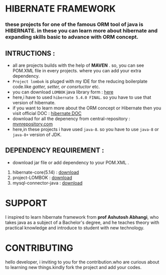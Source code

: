# HIBERNATE FRAMEWORK
### these projects for one of the famous ORM tool of java is **HIBERNATE**. in these you can learn more about hibernate and expanding skills basic to advance with ORM concept.

## INTRUCTIONS :

   - all are projects builds with the help of **MAVEN** . so, you can see POM.XML file in every projects. where you can add your extra dependency.
   - `Project lombok` is pluged with my IDE for the reducing boilerplate code.like _gatter, setter, or consrtuctor_ etc.
   -  you can download `LOMBOK` java library form : [here](https://projectlombok.org/download)
   - here,i have to used  `hibernate 5.4.0 FINAL`. so you have to use that version of hibernate.
   - if you want to learn more about the ORM concept or Hibernate then you visit official DOC : [hibernate DOC](https://hibernate.org/orm/documentation/5.4/)
   - download for all the depenency from central-repository : [mvnrepository.com](https://mvnrepository.com/)
   - here,in these projects i have used `java-8`. so you have to use `java-8` or `java-8+` version of JDK.

## DEPENDENCY REQUIREMENT :
  - download jar file or add dependency to your POM.XML . 
   1.  hibernate-core(5.14)  : [download]("https://mvnrepository.com/artifact/org.hibernate/hibernate-core/5.4.0.Final")
   2.  project-LOMBOK        : [download]("https://mvnrepository.com/artifact/org.projectlombok/lombok/1.18.8")
   3.  mysql-connector-java  : [download]("https://mvnrepository.com/artifact/mysql/mysql-connector-java/5.1.47")
 
# SUPPORT
I inspired to learn hibernate framework from **prof Ashutosh Abhangi**, who takes java as a subject of a Bachelor's degree, and he teaches theory with practical knowledge and introduce to student with new technology.

# CONTRIBUTING
hello developer, i inviting to you for the contribution.who are curious about to learning new things.kindly fork the project and add your codes.

